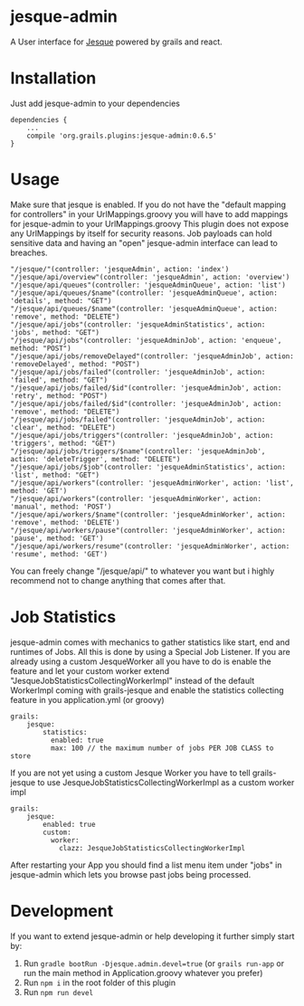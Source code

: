 # jesque-admin

A User interface for [Jesque](https://grails.org/plugins.html#plugin/jesque) powered by grails and react.

# Installation

Just add jesque-admin to your dependencies

```
dependencies {
    ...
    compile 'org.grails.plugins:jesque-admin:0.6.5'
}
```

# Usage

Make sure that jesque is enabled. If you do not have the "default mapping for controllers" in your UrlMappings.groovy you will have to add mappings for jesque-admin to your UrlMappings.groovy
This plugin does not expose any UrlMappings by itself for security reasons. Job payloads can hold sensitive data and having an "open" jesque-admin interface can lead to breaches.

```
"/jesque/"(controller: 'jesqueAdmin', action: 'index')
"/jesque/api/overview"(controller: 'jesqueAdmin', action: 'overview')
"/jesque/api/queues"(controller: 'jesqueAdminQueue', action: 'list')
"/jesque/api/queues/$name"(controller: 'jesqueAdminQueue', action: 'details', method: "GET")
"/jesque/api/queues/$name"(controller: 'jesqueAdminQueue', action: 'remove', method: "DELETE")
"/jesque/api/jobs"(controller: 'jesqueAdminStatistics', action: 'jobs', method: "GET")
"/jesque/api/jobs"(controller: 'jesqueAdminJob', action: 'enqueue', method: "POST")
"/jesque/api/jobs/removeDelayed"(controller: 'jesqueAdminJob', action: 'removeDelayed', method: "POST")
"/jesque/api/jobs/failed"(controller: 'jesqueAdminJob', action: 'failed', method: "GET")
"/jesque/api/jobs/failed/$id"(controller: 'jesqueAdminJob', action: 'retry', method: "POST")
"/jesque/api/jobs/failed/$id"(controller: 'jesqueAdminJob', action: 'remove', method: "DELETE")
"/jesque/api/jobs/failed"(controller: 'jesqueAdminJob', action: 'clear', method: "DELETE")
"/jesque/api/jobs/triggers"(controller: 'jesqueAdminJob', action: 'triggers', method: "GET")
"/jesque/api/jobs/triggers/$name"(controller: 'jesqueAdminJob', action: 'deleteTrigger', method: "DELETE")
"/jesque/api/jobs/$job"(controller: 'jesqueAdminStatistics', action: 'list', method: "GET")
"/jesque/api/workers"(controller: 'jesqueAdminWorker', action: 'list', method: 'GET')
"/jesque/api/workers"(controller: 'jesqueAdminWorker', action: 'manual', method: 'POST')
"/jesque/api/workers/$name"(controller: 'jesqueAdminWorker', action: 'remove', method: 'DELETE')
"/jesque/api/workers/pause"(controller: 'jesqueAdminWorker', action: 'pause', method: 'GET')
"/jesque/api/workers/resume"(controller: 'jesqueAdminWorker', action: 'resume', method: 'GET')
```

You can freely change "/jesque/api/" to whatever you want but i highly recommend not to change anything that comes after that.

# Job Statistics

jesque-admin comes with mechanics to gather statistics like start, end and runtimes of Jobs. All this is done by using a Special Job Listener.
If you are already using a custom JesqueWorker all you have to do is enable the feature and let your custom worker extend "JesqueJobStatisticsCollectingWorkerImpl" instead of the 
default WorkerImpl coming with grails-jesque and enable the statistics collecting feature in you application.yml (or groovy)

```
grails:
    jesque:
        statistics:
          enabled: true
          max: 100 // the maximum number of jobs PER JOB CLASS to store
```

If you are not yet using a custom Jesque Worker you have to tell grails-jesque to use JesqueJobStatisticsCollectingWorkerImpl as a custom worker impl

```
grails:
    jesque:
        enabled: true
        custom:
          worker:
            clazz: JesqueJobStatisticsCollectingWorkerImpl
```

After restarting your App you should find a list menu item under "jobs" in jesque-admin which lets you browse past jobs being processed. 

# Development

If you want to extend jesque-admin or help developing it further simply start by:

1. Run `gradle bootRun -Djesque.admin.devel=true` (or `grails run-app` or run the main method in Application.groovy whatever you prefer)
2. Run `npm i` in the root folder of this plugin
3. Run `npm run devel`
